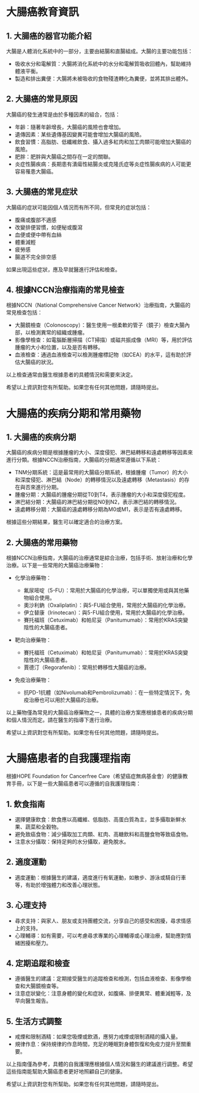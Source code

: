# 大腸癌教育資訊

## 1. 大腸癌的器官功能介紹
大腸是人體消化系統中的一部分，主要由結腸和直腸組成。大腸的主要功能包括：
- 吸收水分和電解質：大腸將消化系統中的水分和電解質吸收回體內，幫助維持體液平衡。
- 製造和排出糞便：大腸將未被吸收的食物殘渣轉化為糞便，並將其排出體外。

## 2. 大腸癌的常見原因
大腸癌的發生通常是由於多種因素的組合，包括：
- 年齡：隨著年齡增長，大腸癌的風險也會增加。
- 遺傳因素：某些遺傳基因變異可能會增加大腸癌的風險。
- 飲食習慣：高脂肪、低纖維飲食、攝入過多紅肉和加工肉類可能增加大腸癌的風險。
- 肥胖：肥胖與大腸癌之間存在一定的關聯。
- 炎症性腸疾病：長期患有潰瘍性結腸炎或克隆氏症等炎症性腸疾病的人可能更容易罹患大腸癌。

## 3. 大腸癌的常見症狀
大腸癌的症狀可能因個人情況而有所不同，但常見的症狀包括：
- 腹痛或腹部不適感
- 改變排便習慣，如便秘或腹瀉
- 血便或便中帶有血絲
- 體重減輕
- 疲勞感
- 腸道不完全排空感

如果出現這些症狀，應及早就醫進行評估和檢查。

## 4. 根據NCCN治療指南的常見檢查
根據NCCN（National Comprehensive Cancer Network）治療指南，大腸癌的常見檢查包括：
- 大腸鏡檢查（Colonoscopy）：醫生使用一根柔軟的管子（鏡子）檢查大腸內部，以檢測異常的組織或腫瘤。
- 影像學檢查：如電腦斷層掃描（CT掃描）或磁共振成像（MRI）等，用於評估腫瘤的大小和位置，以及是否有轉移。
- 血液檢查：通過血液檢查可以檢測腫瘤標記物（如CEA）的水平，這有助於評估大腸癌的狀況。

以上檢查通常由醫生根據患者的具體情況和需要來決定。

希望以上資訊對您有所幫助。如果您有任何其他問題，請隨時提出。

# 大腸癌的疾病分期和常用藥物

## 1. 大腸癌的疾病分期
大腸癌的疾病分期是根據腫瘤的大小、深度侵犯、淋巴結轉移和遠處轉移等因素來進行分類。根據NCCN治療指南，大腸癌的分期通常遵循以下系統：

- TNM分期系統：這是最常用的大腸癌分期系統，根據腫瘤（Tumor）的大小和深度侵犯、淋巴結（Node）的轉移情況以及遠處轉移（Metastasis）的存在與否來進行分期。
- 腫瘤分期：大腸癌的腫瘤分期從T0到T4，表示腫瘤的大小和深度侵犯程度。
- 淋巴結分期：大腸癌的淋巴結分期從N0到N2，表示淋巴結的轉移情況。
- 遠處轉移分期：大腸癌的遠處轉移分期為M0或M1，表示是否有遠處轉移。

根據這些分期結果，醫生可以確定適合的治療方案。

## 2. 大腸癌的常用藥物
根據NCCN治療指南，大腸癌的治療通常是綜合治療，包括手術、放射治療和化學治療。以下是一些常用的大腸癌治療藥物：

- 化學治療藥物：
  - 氟尿嘧啶（5-FU）：常用於大腸癌的化學治療，可以單獨使用或與其他藥物組合使用。
  - 奧沙利鈉（Oxaliplatin）：與5-FU組合使用，常用於大腸癌的化學治療。
  - 伊立替康（Irinotecan）：與5-FU組合使用，常用於大腸癌的化學治療。
  - 賽托福班（Cetuximab）和帕尼妥（Panitumumab）：常用於KRAS突變陰性的大腸癌患者。

- 靶向治療藥物：
  - 賽托福班（Cetuximab）和帕尼妥（Panitumumab）：常用於KRAS突變陰性的大腸癌患者。
  - 賈德汀（Regorafenib）：常用於轉移性大腸癌的治療。

- 免疫治療藥物：
  - 抗PD-1抗體（如Nivolumab和Pembrolizumab）：在一些特定情況下，免疫治療也可以用於大腸癌的治療。

以上藥物僅為常見的大腸癌治療藥物之一，具體的治療方案應根據患者的疾病分期和個人情況而定。請在醫生的指導下進行治療。

希望以上資訊對您有所幫助。如果您有任何其他問題，請隨時提出。

# 大腸癌患者的自我護理指南

根據HOPE Foundation for Cancerfree Care（希望癌症無病基金會）的健康教育手冊，以下是一些大腸癌患者可以遵循的自我護理指南：

## 1. 飲食指南
- 選擇健康飲食：飲食應以高纖維、低脂肪、高蛋白質為主，並多攝取新鮮水果、蔬菜和全穀物。
- 避免致癌食物：減少攝取加工肉類、紅肉、高糖飲料和高鹽食物等致癌食物。
- 注意水分攝取：保持足夠的水分攝取，避免脫水。

## 2. 適度運動
- 適度運動：根據醫生的建議，適度進行有氧運動，如散步、游泳或騎自行車等，有助於增強體力和改善心理狀態。

## 3. 心理支持
- 尋求支持：與家人、朋友或支持團體交流，分享自己的感受和困擾，尋求情感上的支持。
- 心理輔導：如有需要，可以考慮尋求專業的心理輔導或心理治療，幫助應對情緒困擾和壓力。

## 4. 定期追蹤和檢查
- 遵循醫生的建議：定期接受醫生的追蹤檢查和檢測，包括血液檢查、影像學檢查和大腸鏡檢查等。
- 注意症狀變化：注意身體的變化和症狀，如腹痛、排便異常、體重減輕等，及早向醫生報告。

## 5. 生活方式調整
- 戒煙和限制酒精：如果您吸煙或飲酒，應努力戒煙或限制酒精的攝入量。
- 規律作息：保持規律的作息時間，充足的睡眠對身體恢復和免疫力提升至關重要。

以上指南僅為參考，具體的自我護理應根據個人情況和醫生的建議進行調整。希望這些指南能幫助大腸癌患者更好地照顧自己的健康。

希望以上資訊對您有所幫助。如果您有任何其他問題，請隨時提出。

